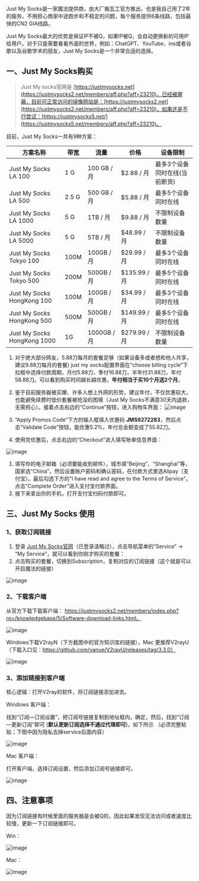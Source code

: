 Just My Socks是一家魔法提供商，由大厂搬瓦工官方推出，也是我自己用了2年的服务，不用担心商家中途跑步和不稳定的问题，每个服务提供6条线路，包括最快的CN2 GIA线路。

Just My Socks最大的优势是保证IP不被Q，如果IP被Q，会自动更换新的可用IP给用户。对于只是需要看看外面的世界，例如：ChatGPT、YouTube、ins或者谷歌以及谷歌学术的朋友，Just My Socks是一个非常合适的选择。

## 一、Just My Socks购买

> Just My socks官网是 [https://justmysocks.net](https://justmysocks2.net/members/aff.php?aff=23210)，已经被屏蔽，目前可正常访问的镜像网站是：[https://justmysocks2.net](https://justmysocks2.net/members/aff.php?aff=23210)，如果还是不行尝试：[https://justmysocks5.net/](https://justmysocks5.net/members/aff.php?aff=23210)。

目前，Just My Socks一共有9种方案：

| 方案名称                    | 带宽  | 流量        | 价格         | 设备限制                      |
| --------------------------- | ----- | ----------- | ------------ | ----------------------------- |
| Just My Socks LA 100        | 1 G   | 100 GB /月  | $2.88 / 月   | 最多3个设备同时在线(当前断货) |
| Just My Socks LA 500        | 2.5 G | 500 GB / 月 | $5.88 / 月   | 最多5个设备同时在线           |
| Just My Socks LA 1000       | 5 G   | 1TB / 月    | $9.88 / 月   | 不限制设备数量                |
| Just My Socks LA 5000       | 5 G   | 5TB / 月    | $48.99 / 月  | 不限制设备数量                |
| Just My Socks Tokyo 100     | 100M  | 100GB / 月  | $29.99 / 月  | 最多3个设备同时在线           |
| Just My Socks Tokyo 500     | 200M  | 500GB / 月  | $135.99 / 月 | 最多5个设备同时在线           |
| Just My Socks HongKong 100  | 100M  | 100GB / 月  | $34.99 / 月  | 最多3个设备同时在线           |
| Just My Socks HongKong 500  | 500M  | 500GB / 月  | $149.99 / 月 | 最多5个设备同时在线           |
| Just My Socks HongKong 1000 | 1G    | 1000GB / 月 | $279.99 / 月 | 不限制设备数量                |

1. 对于绝大部分网友，5.88刀每月的套餐足够（如果设备多或者想和他人共享，建议9.88刀每月的套餐) just my socks配置界面在“choose billing cycle”下拉框中选择付款周期，月付5.88刀，季付16.88刀，半年付31.88刀，年付58.88刀。可以看到购买时间越长越优惠，**年付相当于买10个月送2个月**。
2. 鉴于目前服务器被买爆、许多人想上外网的形势，建议年付，不仅优惠较大，也能避免续费时低价套餐被抢没的困境（Just My Socks不满意30天内退款，无需担心）。接着点击右边的“Continue”按钮，进入购物车界面：
![image](https://github.com/maokongrun/JMS-guide/assets/26140353/da1a5264-a7e1-4378-8487-58a6528041f7)

3. “Apply Promos Code”下方的输入框填入优惠码 **JMS9272283**，然后点击“Validate Code”按钮，能优惠5.2%，年付总金额变成了55.82刀。
4. 使用完优惠后，点击右边的“Checkout”进入填写账单信息界面：

![image](https://github.com/maokongrun/JMS-guide/assets/26140353/4153a576-99be-4d8e-9ab6-014d4f723a39)

1. 填写你的电子邮箱（必须要能收到邮件），城市填“Beijing”、“Shanghai”等，国家选“China”，然后设置账户密码和确认密码，在付款方式里选Alipay（支付宝）。最后勾选下方的“I have read and agree to the Terms of Service”，点击”Complete Order”进入支付宝付款界面。
2. 接下来拿出你的手机，打开支付宝扫码付款即可。

## **三、Just My Socks 使用**

### 1、获取订阅链接

1. 登录 [Just My Socks官网](https://justmysocks2.net/members/aff.php?aff=23210)（已登录请略过），点击导航菜单的“Service” -> “My Service”，就可以看到你刚才购买的套餐：
2. 点击购买的套餐，切换到Subscription，复制对应的订阅链接（这个就是可以开启魔法的链接）

![image](https://github.com/maokongrun/JMS-guide/assets/26140353/e5ae2489-ae12-46ab-a261-c28a6bb79cde)

### 2、下载客户端

从官方下载下载客户端： https://justmysocks2.net/members/index.php?rp=/knowledgebase/5/Software-download-links.html。

![image](https://github.com/maokongrun/JMS-guide/assets/26140353/b900fbe1-4959-4056-a56a-70ffb1359ce1)

Windows下载V2rayN（下方截图中的官方知识库的链接），Mac 更推荐V2rayU（下载入口见：https://github.com/yanue/V2rayU/releases/tag/3.3.0）

![image](https://github.com/maokongrun/JMS-guide/assets/26140353/96d4f8e8-4974-4968-a204-001e7287b26a)

### 3、添加链接到客户端

核心逻辑：打开V2ray的软件，将订阅链接添加进去。

Windows 客户端：

找到“订阅—订阅设置”，把订阅号链接复制到地址框内，确定，然后，找到“订阅—更新订阅”即可 (**默认更新订阅选择不通过代理即可**)，如下所示 （必须完整粘贴；下图中因为隐私去掉service后面内容）

![image](https://github.com/maokongrun/JMS-guide/assets/26140353/16710f35-3f01-482b-8fb0-28fb03065ad6)

Mac 客户端：

打开客户端，选择订阅设置，然后添加订阅号链接即可。

![image](https://github.com/maokongrun/JMS-guide/assets/26140353/38278092-ffdd-4ca5-8a32-bfbcafb2142e)



## 四、注意事项

因为订阅链接有时候里面的服务器是会被Q的，因此如果发现无法访问或者速度比较慢，更新一下订阅链接即可。

Win：

![image](https://github.com/maokongrun/JMS-guide/assets/26140353/d8ad766f-ab5c-4053-b782-894f0df2e3b9)

Mac：

![image](https://github.com/maokongrun/JMS-guide/assets/26140353/5ed91092-5c1a-47b6-9c7d-adca9c419a3e)

